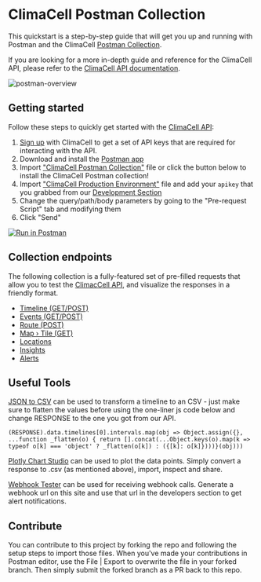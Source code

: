 # ClimaCell Postman Collection
This quickstart is a step-by-step guide that will get you up and running with Postman and the ClimaCell  [Postman Collection](https://learning.postman.com/docs/postman/collections/intro-to-collections/).

If you are looking for a more in-depth guide and reference for the ClimaCell API, please refer to the [ClimaCell API documentation](https://docs.climacell.co/reference).

![postman-overview](/images/postman.png)

## Getting started
Follow these steps to quickly get started with the [ClimaCell API](https://docs.climacell.co):

1. [Sign up](https://climacell.co/platforms) with ClimaCell to get a set of API keys that are required for interacting with the API.
2. Download and install the [Postman app](https://www.getpostman.com/downloads/)
3. Import ["ClimaCell Postman Collection"](https://github.com/ClimaCell-API/climacell-postman/blob/main/ClimaCell%20Postman%20Collection.json) file or click the button below to install the ClimaCell Postman collection!
4. Import ["ClimaCell Production Environment"](https://github.com/ClimaCell-API/climacell-postman/blob/main/ClimaCell%20Production%20Environment.json) file and add your `apikey` that you grabbed from our [Development Section](https://app.climacell.co)
5. Change the query/path/body parameters by going to the "Pre-request Script" tab and modifying them
6. Click "Send"
  
[![Run in Postman](https://run.pstmn.io/button.svg)](https://www.getpostman.com/collections/9e6e5cae982c127dc8c8)

## Collection endpoints
The following collection is a fully-featured set of pre-filled requests that allow you to test the [ClimacCell API](https://docs.climacell.co/reference), and visualize the responses in a friendly format.
* [Timeline (GET/POST)](https://docs.climacell.co/reference/timeline-overview)
* [Events (GET/POST)](https://docs.climacell.co/reference/events-overview)
* [Route (POST)](https://docs.climacell.co/reference/route-overview)
* [Map › Tile (GET)](https://docs.climacell.co/reference/map-overview)
* [Locations](https://docs.climacell.co/reference/locations-overview)
* [Insights](https://docs.climacell.co/reference/insights-overview)
* [Alerts](https://docs.climacell.co/reference/alerts-overview)

## Useful Tools
[JSON to CSV](https://json-csv.com/) can be used to transform a timeline to an CSV - just make sure to flatten the values before using the one-liner js code below and change RESPONSE to the one you got from our API.

```
(RESPONSE).data.timelines[0].intervals.map(obj => Object.assign({}, ...function _flatten(o) { return [].concat(...Object.keys(o).map(k => typeof o[k] === 'object' ? _flatten(o[k]) : ({[k]: o[k]})))}(obj)))
```

[Plotly Chart Studio](https://plotly.com/chart-studio/) can be used to plot the data points. Simply convert a response to .csv (as mentioned above), import, inspect and share.

[Webhook Tester](https://webhook.site/) can be used for receiving webhook calls. Generate a webhook url on this site and use that url in the developers section to get alert notifications.

## Contribute

You can contribute to this project by forking the repo and following the setup steps to import those files. When you've made your contributions in Postman editor, use the File | Export to overwrite the file in your forked branch. Then simply submit the forked branch as a PR back to this repo.
